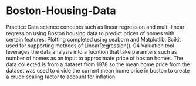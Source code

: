 # Boston-Housing-Data
Practice Data science concepts such as linear regression and multi-linear regression using Boston housing data to predict prices of homes with certain features. 
Plotting completed using seaborn and Matplotlib. Scikit used for supporting methods of LinearRegression(). 04 Valuation tool leverages the data analysis into a fucntion that take paramters such as number of homes as an input to approximate price of boston homes. The data collected is from a dataset from 1978 so the mean home price from the dataset was used to divide the current mean home price in boston to create a crude scaling factor to account for inflation. 

